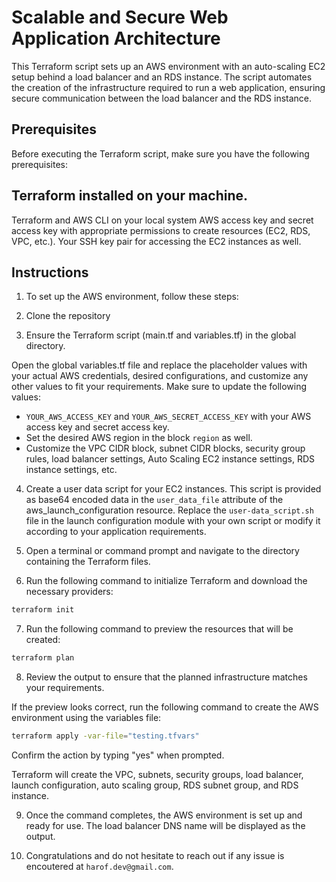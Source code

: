 # Scalable and Secure Web Application Architecture

This Terraform script sets up an AWS environment with an auto-scaling EC2 setup behind a load balancer and an RDS instance. The script automates the creation of the infrastructure required to run a web application, ensuring secure communication between the load balancer and the RDS instance.

## Prerequisites
Before executing the Terraform script, make sure you have the following prerequisites:

## Terraform installed on your machine.
Terraform and AWS CLI on your local system
AWS access key and secret access key with appropriate permissions to create resources (EC2, RDS, VPC, etc.).
Your SSH key pair for accessing the EC2 instances as well.


## Instructions
1. To set up the AWS environment, follow these steps:

2. Clone the repository

3. Ensure the Terraform script (main.tf and variables.tf) in the global directory.

Open the global variables.tf file and replace the placeholder values with your actual AWS credentials, desired configurations, and customize any other values to fit your requirements. Make sure to update the following values:

* `YOUR_AWS_ACCESS_KEY` and `YOUR_AWS_SECRET_ACCESS_KEY` with your AWS access key and secret access key.
* Set the desired AWS region in the block `region` as well.
* Customize the VPC CIDR block, subnet CIDR blocks, security group rules, load balancer settings, Auto Scaling EC2 instance settings, RDS instance settings, etc.

4. Create a user data script for your EC2 instances. This script is provided as base64 encoded data in the `user_data_file` attribute of the aws_launch_configuration resource. Replace the `user-data_script.sh` file in the launch configuration module with your own script or modify it according to your application requirements.

5. Open a terminal or command prompt and navigate to the directory containing the Terraform files.

6. Run the following command to initialize Terraform and download the necessary providers:
```bash
terraform init
```

7. Run the following command to preview the resources that will be created:
```bash
terraform plan
```

8. Review the output to ensure that the planned infrastructure matches your requirements.

If the preview looks correct, run the following command to create the AWS environment using the variables file:
```bash
terraform apply -var-file="testing.tfvars"
```

Confirm the action by typing "yes" when prompted.

Terraform will create the VPC, subnets, security groups, load balancer, launch configuration, auto scaling group, RDS subnet group, and RDS instance.

9. Once the command completes, the AWS environment is set up and ready for use. The load balancer DNS name will be displayed as the output.

10. Congratulations and do not hesitate to reach out if any issue is encoutered at
`harof.dev@gmail.com`.


